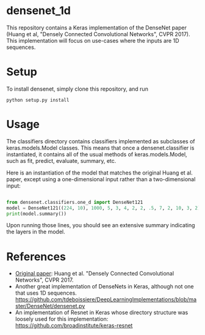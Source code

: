 # densenet_1d

This repository contains a Keras implementation of the DenseNet paper (Huang et al, "Densely Connected Convolutional Networks", CVPR 2017). This implementation will focus on use-cases where the inputs are 1D sequences. 

# Setup
To install densenet, simply clone this repository, and run
```
python setup.py install
```

# Usage

The classifiers directory contains classifiers implemented as subclasses of keras.models.Model classes. This means that once a densenet.classifier is instantiated, it contains all of the usual methods of keras.models.Model, such as fit, predict, evaluate, summary, etc.

Here is an instantiation of the model that matches the original Huang et al. paper, except using a one-dimensional input rather than a two-dimensional input:

```python

from densenet.classifiers.one_d import DenseNet121
model = DenseNet121((224, 10), 1000, 5, 3, 4, 2, 2, .5, 7, 2, 10, 3, 2)
print(model.summary())
```
Upon running those lines, you should see an extensive summary indicating the layers in the model.

# References

- [Original paper](https://arxiv.org/abs/1608.06993): Huang et al. "Densely Connected Convolutional Networks", CVPR 2017. 
- Another great implementation of DenseNets in Keras, although not one that uses 1D sequences. https://github.com/tdeboissiere/DeepLearningImplementations/blob/master/DenseNet/densenet.py
- An implementation of Resnet in Keras whose directory structure was loosely used for this implementation: https://github.com/broadinstitute/keras-resnet


